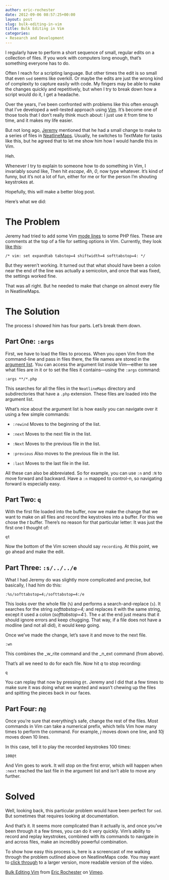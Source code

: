 ```yaml
---
author: eric-rochester
date: 2012-09-06 08:57:25+00:00
layout: post
slug: bulk-editing-in-vim
title: Bulk Editing in Vim
categories:
- Research and Development
---
```


I regularly have to perform a short sequence of small, regular edits on a collection of files. If you work with computers long enough, that’s something everyone has to do.




Often I reach for a scripting language. But other times the edit is so small that even `sed` seems like overkill. Or maybe the edits are just the wrong kind of complexity to capture easily with code. My fingers may be able to make the changes quickly and repetitively, but when I try to break down how a script would do it, I get a headache.




Over the years, I’ve been confronted with problems like this often enough that I’ve developed a well-tested approach using [Vim](http://www.vim.org/). It’s become one of those tools that I don’t really think much about: I just use it from time to time, and it makes my life easier.




But not long ago, [Jeremy](http://clioweb.org/) mentioned that he had a small change to make to a series of files in [NeatlineMaps](https://github.com/scholarslab/NeatlineMaps). Usually, he switches to TextMate for tasks like this, but he agreed that to let me show him how I would handle this in Vim.




Heh.




Whenever I try to explain to someone how to do something in Vim, I invariably sound like, Then hit _escape_, _4h_, _0_, now type whatever. It’s kind of funny, but it’s not a lot of fun, either for me or for the person I’m shouting keystrokes at.




Hopefully, this will make a better blog post.




Here’s what we did:




# The Problem




Jeremy had tried to add some Vim [mode lines](http://vim.wikia.com/wiki/Modeline_magic) to some PHP files. These are comments at the top of a file for setting options in Vim. Currently, they look [like this](https://github.com/scholarslab/NeatlineMaps/blob/master/NeatlineMapsPlugin.php#L2):



```
/* vim: set expandtab tabstop=4 shiftwidth=4 softtabstop=4: */
```



But they weren’t working. It turned out that what should have been a colon near the end of the line was actually a semicolon, and once that was fixed, the settings worked fine.




That was all right. But he needed to make that change on almost every file in NeatlineMaps.




# The Solution




The process I showed him has four parts. Let’s break them down.




## Part One: `:args`




First, we have to load the files to process. When you open Vim from the command-line and pass in files there, the file names are stored in the [argument list](http://vimdoc.sourceforge.net/htmldoc/editing.html#:args). You can access the argument list inside Vim&mdash;either to see what files are in it or to set the files it contains&mdash;using the `:args` command:



```
:args **/*.php
```



This searches for all the files in the `NeatlineMaps` directory and subdirectories that have a `.php` extension. These files are loaded into the argument list.




What’s nice about the argument list is how easily you can navigate over it using a few simple commands:






  * `:rewind` Moves to the beginning of the list.


  * `:next` Moves to the next file in the list.


  * `:Next` Moves to the previous file in the list.


  * `:previous` Also moves to the previous file in the list.


  * `:last` Moves to the last file in the list.




All these can also be abbreviated. So for example, you can use `:n` and `:N` to move forward and backward. Have a `:n` mapped to control-n, so navigating forward is especially easy.




## Part Two: `q`




With the first file loaded into the buffer, now we make the change that we want to make on all files and record the keystrokes into a buffer. For this we chose the _t_ buffer. There’s no reason for that particular letter: It was just the first one I thought of:



```
qt
```



Now the bottom of the Vim screen should say `recording`. At this point, we go ahead and make the edit.




## Part Three: `:s/../../e`




What I had Jeremy do was slightly more complicated and precise, but basically, I had him do this:



```
:%s/softtabstop=4;/softtabstop=4:/e
```



This looks over the whole file (`%`) and performs a search-and-replace (`s`). It searches for the string _softtabstop=4;_ and replaces it with the same string, except it used a colon (_softtabstop=4:_). The `e` at the end just means that it should ignore errors and keep chugging. That way, if a file does not have a modline (and not all did), it would keep going.




Once we’ve made the change, let’s save it and move to the next file.



```
:wn
```



This combines the _w_rite command and the _n_ext command (from above).




That’s all we need to do for each file. Now hit _q_ to stop recording:



```
q
```



You can replay that now by pressing `@t`. Jeremy and I did that a few times to make sure it was doing what we wanted and wasn’t chewing up the files and spitting the pieces back in our faces.




## Part Four: _n_`@`




Once you’re sure that everything’s safe, change the rest of the files. Most commands in Vim can take a numerical prefix, which tells Vim how many times to perform the command. For example, _j_ moves down one line, and _10j_ moves down 10 lines.




In this case, tell it to play the recorded keystrokes 100 times:



```
100@t
```



And Vim goes to work. It will stop on the first error, which will happen when `:next` reached the last file in the argument list and isn’t able to move any further.




# Solved




Well, looking back, this particular problem would have been perfect for `sed`. But sometimes that requires looking at documentation.




And that’s it. It seems more complicated than it actually is, and once you’ve been through it a few times, you can do it very quickly. Vim’s ability to record and replay keystrokes, combined with its commands to navigate in and across files, make an incredibly powerful combination.




To show how easy this process is, here is a screencast of me walking through the problem outlined above on NeatlineMaps code. You may want to [click through](https://vimeo.com/48900819) to a larger version, more readable version of the video.





[Bulk Editing Vim](http://vimeo.com/48900819) from [Eric Rochester](http://vimeo.com/user2087066) on [Vimeo](http://vimeo.com).




